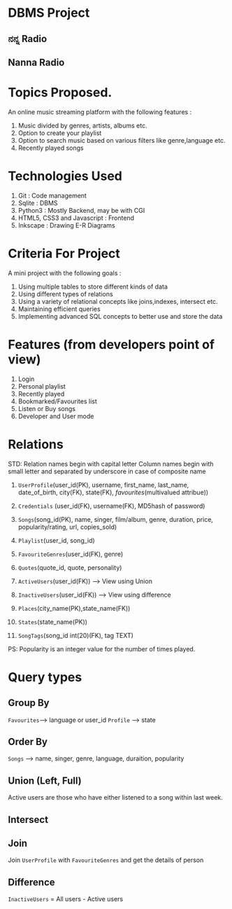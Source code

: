 # DBMS Project
## ನನ್ನ Radio
## Nanna Radio

# Topics Proposed.

An online music streaming platform with the following features :

1. Music divided by genres, artists, albums etc.
2. Option to create your playlist
3. Option to search music based on various filters like genre,language etc.
4. Recently played songs

# Technologies Used

1. Git 				: Code management
2. Sqlite			: DBMS
3. Python3 			: Mostly Backend, may be with CGI
4. HTML5, CSS3 and Javascript 	: Frontend
5. Inkscape 			: Drawing E-R Diagrams

# Criteria For Project

A mini project with the following goals :

1. Using multiple tables to store different kinds of data
2. Using different types of relations
3. Using a variety of relational concepts like joins,indexes, intersect etc.
4. Maintaining efficient queries
5. Implementing advanced SQL concepts to better use and store the data

# Features (from developers point of view)

1. Login
2. Personal playlist
3. Recently played
4. Bookmarked/Favourites list
5. Listen or Buy songs
6. Developer and User mode

# Relations

STD: Relation names begin with capital letter
	 Column names begin with small letter and separated by underscore in case of composite name

1. `UserProfile`(user_id(PK), username, first_name, last_name, date_of_birth, city(FK), state(FK), _favourites_(multivalued attribue))
2. `Credentials` (user_id(FK), username(FK), MD5hash of password)
3. `Songs`(song_id(PK), name, singer, film/album, genre, duration, price, popularity/rating, url, copies_sold)
4. `Playlist`(user_id, song_id)
5. `FavouriteGenres`(user_id(FK), genre)
6. `Quotes`(quote_id, quote, personality)
7. `ActiveUsers`(user_id(FK)) --> View using Union
8. `InactiveUsers`(user_id(FK)) --> View using difference

9. `Places`(city_name(PK),state_name(FK))
10. `States`(state_name(PK))
11. `SongTags`(song_id int(20)(FK), tag TEXT)

PS: Popularity is an integer value for the number of times played.

# Query types

## Group By
`Favourites`--> language or user_id
`Profile`	--> state

## Order By
`Songs`		--> name, singer, genre, language, duraition, popularity

## Union (Left, Full)
Active users are those who have either listened to a song within last week.

## Intersect

## Join
Join `UserProfile` with `FavouriteGenres` and get the details of person

## Difference
`InactiveUsers`  = All users - Active users
